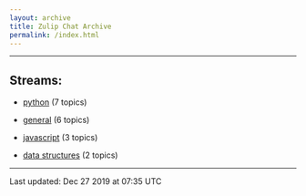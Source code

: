 ```yaml
---
layout: archive
title: Zulip Chat Archive
permalink: /index.html
---
```


---

## Streams:

* [python](213224python/index.html) (7 topics)

* [general](213222general/index.html) (6 topics)

* [javascript](217809javascript/index.html) (3 topics)

* [data structures](217915datastructures/index.html) (2 topics)

<hr><p>Last updated: Dec 27 2019 at 07:35 UTC</p>